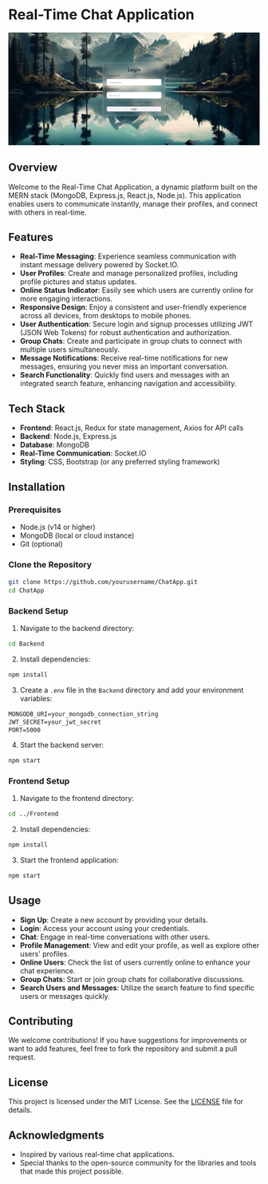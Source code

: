 # Real-Time Chat Application
![image alt](https://github.com/sumitdoke/ChatApp/blob/main/login.png)

## Overview

Welcome to the Real-Time Chat Application, a dynamic platform built on the MERN stack (MongoDB, Express.js, React.js, Node.js). This application enables users to communicate instantly, manage their profiles, and connect with others in real-time.

## Features

- **Real-Time Messaging**: Experience seamless communication with instant message delivery powered by Socket.IO.
- **User Profiles**: Create and manage personalized profiles, including profile pictures and status updates.
- **Online Status Indicator**: Easily see which users are currently online for more engaging interactions.
- **Responsive Design**: Enjoy a consistent and user-friendly experience across all devices, from desktops to mobile phones.
- **User Authentication**: Secure login and signup processes utilizing JWT (JSON Web Tokens) for robust authentication and authorization.
- **Group Chats**: Create and participate in group chats to connect with multiple users simultaneously.
- **Message Notifications**: Receive real-time notifications for new messages, ensuring you never miss an important conversation.
- **Search Functionality**: Quickly find users and messages with an integrated search feature, enhancing navigation and accessibility.

## Tech Stack

- **Frontend**: React.js, Redux for state management, Axios for API calls
- **Backend**: Node.js, Express.js
- **Database**: MongoDB
- **Real-Time Communication**: Socket.IO
- **Styling**: CSS, Bootstrap (or any preferred styling framework)

## Installation

### Prerequisites

- Node.js (v14 or higher)
- MongoDB (local or cloud instance)
- Git (optional)

### Clone the Repository

```bash
git clone https://github.com/yourusername/ChatApp.git
cd ChatApp
```

### Backend Setup

1. Navigate to the backend directory:

```bash
cd Backend
```

2. Install dependencies:

```bash
npm install
```

3. Create a `.env` file in the `Backend` directory and add your environment variables:

```dotenv
MONGODB_URI=your_mongodb_connection_string
JWT_SECRET=your_jwt_secret
PORT=5000
```

4. Start the backend server:

```bash
npm start
```

### Frontend Setup

1. Navigate to the frontend directory:

```bash
cd ../Frontend
```

2. Install dependencies:

```bash
npm install
```

3. Start the frontend application:

```bash
npm start
```

## Usage

- **Sign Up**: Create a new account by providing your details.
- **Login**: Access your account using your credentials.
- **Chat**: Engage in real-time conversations with other users.
- **Profile Management**: View and edit your profile, as well as explore other users' profiles.
- **Online Users**: Check the list of users currently online to enhance your chat experience.
- **Group Chats**: Start or join group chats for collaborative discussions.
- **Search Users and Messages**: Utilize the search feature to find specific users or messages quickly.

## Contributing

We welcome contributions! If you have suggestions for improvements or want to add features, feel free to fork the repository and submit a pull request.

## License

This project is licensed under the MIT License. See the [LICENSE](LICENSE) file for details.

## Acknowledgments

- Inspired by various real-time chat applications.
- Special thanks to the open-source community for the libraries and tools that made this project possible.
